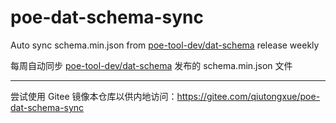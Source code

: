 # poe-dat-schema-sync

Auto sync schema.min.json from [poe-tool-dev/dat-schema](https://github.com/poe-tool-dev/dat-schema/releases/tag/latest) release weekly 

每周自动同步 [poe-tool-dev/dat-schema](https://github.com/poe-tool-dev/dat-schema/releases/tag/latest) 发布的 schema.min.json 文件

---

尝试使用 Gitee 镜像本仓库以供内地访问：https://gitee.com/qiutongxue/poe-dat-schema-sync
